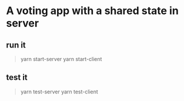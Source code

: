 # A voting app with a shared state in server

## run it

> yarn start-server
> yarn start-client

## test it

> yarn test-server
> yarn test-client
